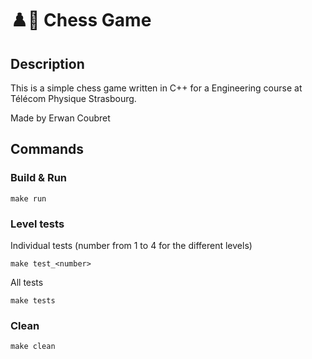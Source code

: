 # ♟️👑 Chess Game

## Description

This is a simple chess game written in C++ for a Engineering course at Télécom Physique Strasbourg.

Made by Erwan Coubret

## Commands

### Build & Run
```
make run
```

### Level tests

Individual tests (number from 1 to 4 for the different levels)
```
make test_<number>
```

All tests
```
make tests
```

### Clean
```
make clean
```